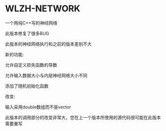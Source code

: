# WLZH-NETWORK
一个用纯C++写的神经网络

此版本修复了很多BUG

此版本的神经网络执行和之前的版本差别不大

新的功能:

允许自定义损失函数的导数

允许输入数据大小与内层神经网络大小不同

添加了随机初始化函数

改变:

输入采用double数组而不是vector

此版本的调用部分的改变非常大，您在上一个版本所使用的源代码很可能在此版本需要重写
